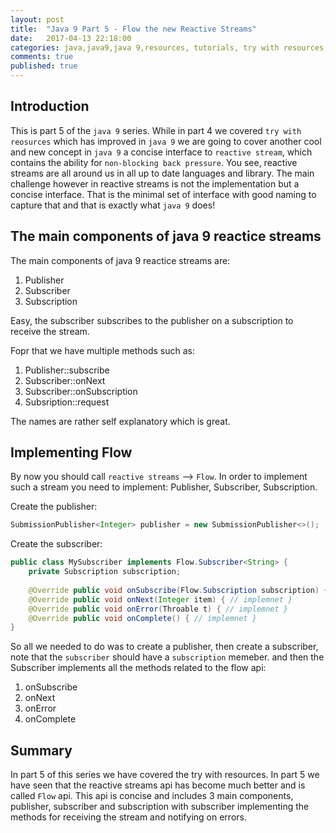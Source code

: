 ```yaml
---
layout: post
title:  "Java 9 Part 5 - Flow the new Reactive Streams"
date:   2017-04-13 22:18:00
categories: java,java9,java 9,resources, tutorials, try with resources, design patters, software design
comments: true
published: true
---
```


## Introduction

This is part 5 of the `java 9` series.  While in part 4 we covered `try with reosurces` which has improved in `java 9` we are going to cover another cool and new concept in `java 9` a concise interface to `reactive stream`, which contains the ability for `non-blocking back pressure`.  You see, reactive streams are all around us in all up to date languages and library.  The main challenge however in reactive streams is not the implementation but a concise interface.  That is the minimal set of interface with good naming to capture that and that is exactly what `java 9` does!

## The main components of java 9 reactice streams

The main components of java 9 reactice streams are:

1. Publisher
1. Subscriber
1. Subscription

Easy, the subscriber subscribes to the publisher on a subscription to receive the stream.

Fopr that we have multiple methods such as:

1. Publisher::subscribe
1. Subscriber::onNext
1. Subscriber::onSubscription
1. Subsription::request

The names are rather self explanatory which is great.

## Implementing Flow

By now you should call `reactive streams` --> `Flow`.  In order to implement such a stream you need to implement: Publisher, Subscriber, Subscription.

Create the publisher:

```java
SubmissionPublisher<Integer> publisher = new SubmissionPublisher<>();
```

Create the subscriber:

```java
public class MySubscriber implements Flow.Subscriber<String> {
    private Subscription subscription;
    
    @Override public void onSubscribe(Flow.Subscription subscription) { // implemnet }
    @Override public void onNext(Integer item) { // implemnet }
    @Override public void onError(Throable t) { // implemnet }
    @Override public void onComplete() { // implemnet }
}
```

So all we needed to do was to create a publisher, then create a subscriber, note that the `subscriber` should have a `subscription` memeber.  and then the Subscriber implements all the methods related to the flow api:

1. onSubscribe
1. onNext
1. onError
1. onComplete



## Summary

In part 5 of this series we have covered the try with resources.  In part 5 we have seen that the reactive streams api has become much better and is called `Flow` api.  This api is concise and includes 3 main components, publisher, subscriber and subscription with subscriber implementing the methods for receiving the stream and notifying on errors.